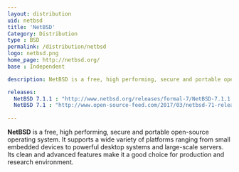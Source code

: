 ```yaml
---
layout: distribution
uid: netbsd
title: 'NetBSD'
Category: Distribution
type : BSD
permalink: /distribution/netbsd
logo: netbsd.png
home_page: http://netbsd.org/
base : Independent

description: NetBSD is a free, high performing, secure and portable open-source operating system supporting a wide range of platforms.

releases:
  NetBSD 7.1.1 : "http://www.netbsd.org/releases/formal-7/NetBSD-7.1.1.html"
  NetBSD 7.1 : "http://www.open-source-feed.com/2017/03/netbsd-71-released-with-raspberry-pi.html"
  
---
```


**NetBSD** is a free, high performing, secure and portable open-source operating system. It supports a wide variety of platforms ranging from small embedded devices to powerful desktop systems and large-scale servers. Its clean and advanced features make it a good choice for production and research environment.
